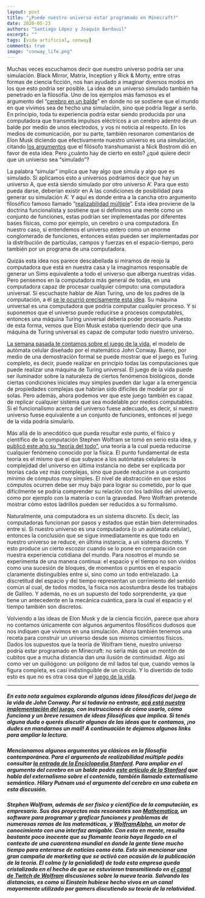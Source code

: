```yaml
---
layout: post
title: "¿Puede nuestro universo estar programado en Minecraft?"
date: 2020-05-23
authors: "Santiago López y Joaquín Bardauil"
excerpt: ""
tags: [vida artificial, conway]
comments: true
image: "conway_life.png"
---
```


Muchas veces escuchamos decir que nuestro universo podría ser una simulación. Black Mirror, Matrix, Inception y Rick & Morty, entre otras formas de ciencia ficción, nos han ayudado a imaginar diversos modos en los que esto podría ser posible. La idea de un universo simulado también ha penetrado en la filosofía. Uno de los ejemplos más famosos es el argumento del “[cerebro en un balde](https://www.iep.utm.edu/brainvat/)” en donde no se sostiene que el mundo en que vivimos sea de hecho una simulación, sino que podría llegar a serlo. En principio, toda tu experiencia podría estar siendo producida por una computadora que transmita impulsos eléctricos a un cerebro adentro de un balde por medio de unos electrodos, y vos ni noticia al respecto. En los medios de comunicación, por su parte, también resonaron comentarios de Elon Musk diciendo que efectivamente nuestro universo es una simulación, citando [los argumentos](https://www.simulation-argument.com/simulation.pdf) que el filósofo transhumanist
a Nick Bostrom dió en favor de esta idea. Pero ¿cuánto hay de cierto en esto? ¿qué quiere decir que un universo sea “simulado”?


La palabra “simular” implica que hay algo que simula y algo que es simulado. Si aplicamos esto a universos podríamos decir que hay un universo A, que está siendo simulado por otro universo A’. Para que esto pueda darse, deberían existir en A las condiciones de posibilidad para generar su simulación A’. Y aquí es donde entra a la cancha otro argumento filosófico famoso llamado “[realizabilidad múltiple](https://es.wikipedia.org/wiki/Realizaci%C3%B3n_m%C3%BAltiple)”. Esta idea proviene de la doctrina funcionalista y sostiene que si definimos una mente como un conjunto de funciones, estas podrían ser implementadas por diferentes bases físicas, como por ejemplo, un cerebro o una computadora. En nuestro caso, si entendemos el universo entero como un enorme conglomerado de funciones, entonces estas pueden ser implementadas por la distribución de partículas, campos y fuerzas en el espacio-tiempo, pero también por un programa de una computadora.


Quizás esta idea nos parece descabellada si miramos de reojo la computadora que está en nuestra casa y la imaginamos responsable de generar un Sims equivalente a todo el universo que alberga nuestras vidas. Pero pensemos en la computadora más general de todas, en una computadora capaz de procesar cualquier cómputo: una computadora universal. Si escuchaste hablar de Alan Turing, uno de los padres de la computación, a él [se le ocurrió precisamente esta idea](https://es.wikipedia.org/wiki/M%C3%A1quina_de_Turing_universal). Su máquina universal es una computadora que podría computar cualquier proceso. Y si suponemos que el universo puede reducirse a procesos computables, entonces una máquina Turing universal debería poder procesarlo. Puesto de esta forma, vemos que Elon Musk estaba queriendo decir que una máquina de Turing universal es capaz de computar todo nuestro universo.


[La semana pasada te contamos sobre el juego de la vida](https://mailchi.mp/5b089b392e0c/cmo-crear-vida-adentro-de-una-computadora?e=f570d7363c), el modelo de autómata celular diseñado por el matemático John Conway. Bueno, por medio de una demostración formal se puede mostrar que el juego es Turing completo, es decir, puede realizar en principio todas las computaciones que puede realizar una máquina de Turing universal. El juego de la vida puede ser iluminador sobre la naturaleza de ciertos fenómenos biológicos, donde ciertas condiciones iniciales muy simples pueden dar lugar a la emergencia de propiedades complejas que habrían sido difíciles de modelar por sí solas. Pero además, ahora podemos ver que este juego también es capaz de replicar cualquier sistema que sea modelable por medios computables. Si el funcionalismo acerca del universo fuese adecuado, es decir, si nuestro universo fuese equivalente a un conjunto de funciones, entonces el juego de la vida podría simularlo.


Más allá de lo anecdótico que pueda resultar este punto, el físico y científico de la computación Stephen Wolfram se tomó en serio esta idea, y [publicó este año su “teoría del todo”](https://writings.stephenwolfram.com/2020/04/finally-we-may-have-a-path-to-the-fundamental-theory-of-physics-and-its-beautiful/), una teoría a la cual pueda reducirse cualquier fenómeno conocido por la física. El punto fundamental de esta teoría es el mismo que el que subyace a los autómatas celulares: la complejidad del universo en última instancia no debe ser explicada por teorías cada vez más complejas, sino que puede reducirse a un conjunto mínimo de cómputos muy simples. El nivel de abstracción en que estos cómputos ocurren debe ser muy bajo para lograr su cometido, por lo que difícilmente se podría comprender su relación con los ladrillos del universo, como por ejemplo con la materia o con la gravedad. Pero Wolfram pretende mostrar cómo estos ladrillos pueden ser reducidos a su formalismo.


Naturalmente, una computadora es un sistema discreto. Es decir, las computadoras funcionan por pasos y estados que están bien determinados entre sí. Si nuestro universo es una computadora (o un autómata celular), entonces la conclusión que se sigue inmediatamente es que todo en nuestro universo se reduce, en última instancia, a un sistema discreto. Y esto produce un cierto escozor cuando se lo pone en comparación con nuestra experiencia cotidiana del mundo. Para nosotros el mundo se experimenta de una manera continua: el espacio y el tiempo no son vividos como una sucesión de bloques, de momentos o puntos en el espacio claramente distinguibles entre sí, sino como un todo entrelazado. La discretitud del espacio y del tiempo representan un corrimiento del sentido común al cual, de todos modos, la física nos acostumbra desde los trabajos de Galileo. Y además, no es un supuesto del todo sorprendente, ya que tiene un antecedente en la mecánica cuántica, para la cual el espacio y el tiempo
también son discretos.


Volviendo a las ideas de Elon Musk y de la ciencia ficción, parece que ahora no contamos únicamente con algunos argumentos filosóficos dudosos que nos indiquen que vivimos en una simulación. Ahora también tenemos una receta para construir un universo desde sus mismos cimientos físicos. Dados los supuestos que la teoría de Wolfram tiene, nuestro universo podría estar programado en Minecraft: no sería más que un montón de cubitos que a mucha distancia dan una ilusión de continuidad. Algo así como ver un quiliógono: un polígono de mil lados tal que, cuando vemos la figura completa, es casi indistinguible de un círculo. Y lo divertido de todo esto es que no es otra cosa que el [juego de la vida](https://filosofiadelfuturo.com/assets/scripts/lifeGame.html).

---
##### En esta nota seguimos explorando algunas ideas filosóficas del juego de la vida de John Conway. Por si todavía no entraste, [acá está nuestra implementación del juego](https://filosofiadelfuturo.com/assets/scripts/lifeGame.html), con instrucciones de cómo usarlo, cómo funciona y un breve resumen de ideas filosóficas que implica. Si tenés alguna duda o querés discutir algunas de las ideas que te contamos, ¡no dudes en mandarnos un mail! A continuación te dejamos algunos links para ampliar la lectura.

##### Mencionamos algunos argumentos ya clásicos en la filosofía contemporánea. Para el argumento de realizabilidad múltiple podés consultar [la entrada de la Enciclopedia Stanford](https://plato.stanford.edu/entries/multiple-realizability/). Para ampliar en el argumento del cerebro en un balde podés [este artículo de la Stanford](https://plato.stanford.edu/entries/skepticism-content-externalism/) que habla del externalismo sobre el contenido, también llamado externalismo semántico. Hilary Putnam usó el argumento del cerebro en una cubeta en esta discusión.

##### Stephen Wolfram, además de ser físico y científico de la computación, es empresario. Sus dos proyectos más resonantes son [Mathematica](https://www.wolfram.com/mathematica/), un software para programar y graficar funciones y problemas de numerosas ramas de las matemáticas, y [WolframAlpha](https://www.wolframalpha.com/), un motor de conocimiento con una interfaz amigable. Con esto en mente, resulta bastante poco inocente que su flamante teoría haya llegado en el contexto de una cuarentena mundial en donde la gente tiene mucho tiempo para enterarse de noticias como ésta. Esto sin mencionar una gran campaña de marketing que se activó con ocasión de la publicación de la teoría. El colmo (y la genialidad) de toda esta empresa queda cristalizado en el hecho de que se estuvieron transmitiendo en [el canal de Twitch de Wolfram](https://www.twitch.tv/stephen_wolfram) discusiones sobre la nueva teoría. Salvando las distancias, es como si Einstein hubiese hecho vivos en un canal mayormente utilizado por gamers discutiendo su teoría de la relatividad.